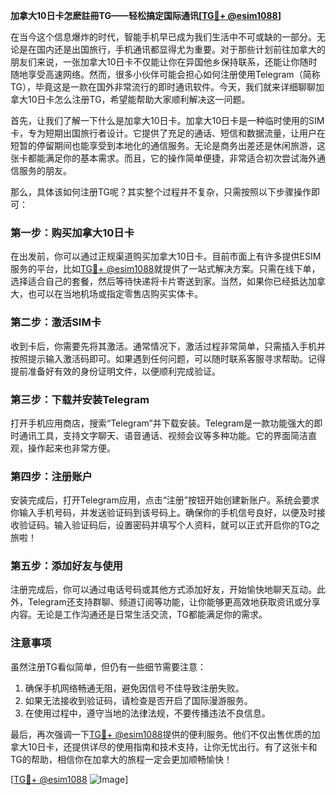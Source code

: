 **加拿大10日卡怎麽註冊TG——轻松搞定国际通讯[[TG💪+ @esim1088](https://t.me/s/esim1088)]**

在当今这个信息爆炸的时代，智能手机早已成为我们生活中不可或缺的一部分。无论是在国内还是出国旅行，手机通讯都显得尤为重要。对于那些计划前往加拿大的朋友们来说，一张加拿大10日卡不仅能让你在异国他乡保持联系，还能让你随时随地享受高速网络。然而，很多小伙伴可能会担心如何注册使用Telegram（简称TG），毕竟这是一款在国外非常流行的即时通讯软件。今天，我们就来详细聊聊加拿大10日卡怎么注册TG，希望能帮助大家顺利解决这一问题。

首先，让我们了解一下什么是加拿大10日卡。加拿大10日卡是一种临时使用的SIM卡，专为短期出国旅行者设计。它提供了充足的通话、短信和数据流量，让用户在短暂的停留期间也能享受到本地化的通信服务。无论是商务出差还是休闲旅游，这张卡都能满足你的基本需求。而且，它的操作简单便捷，非常适合初次尝试海外通信服务的朋友。

那么，具体该如何注册TG呢？其实整个过程并不复杂，只需按照以下步骤操作即可：

### **第一步：购买加拿大10日卡**
在出发前，你可以通过正规渠道购买加拿大10日卡。目前市面上有许多提供ESIM服务的平台，比如[TG💪+ @esim1088](https://t.me/s/esim1088)就提供了一站式解决方案。只需在线下单，选择适合自己的套餐，然后等待快递将卡片寄送到家。当然，如果你已经抵达加拿大，也可以在当地机场或指定零售店购买实体卡。

### **第二步：激活SIM卡**
收到卡后，你需要先将其激活。通常情况下，激活过程非常简单，只需插入手机并按照提示输入激活码即可。如果遇到任何问题，可以随时联系客服寻求帮助。记得提前准备好有效的身份证明文件，以便顺利完成验证。

### **第三步：下载并安装Telegram**
打开手机应用商店，搜索“Telegram”并下载安装。Telegram是一款功能强大的即时通讯工具，支持文字聊天、语音通话、视频会议等多种功能。它的界面简洁直观，操作起来也非常方便。

### **第四步：注册账户**
安装完成后，打开Telegram应用，点击“注册”按钮开始创建新账户。系统会要求你输入手机号码，并发送验证码到该号码上。确保你的手机信号良好，以便及时接收验证码。输入验证码后，设置密码并填写个人资料，就可以正式开启你的TG之旅啦！

### **第五步：添加好友与使用**
注册完成后，你可以通过电话号码或其他方式添加好友，开始愉快地聊天互动。此外，Telegram还支持群聊、频道订阅等功能，让你能够更高效地获取资讯或分享内容。无论是工作沟通还是日常生活交流，TG都能满足你的需求。

### **注意事项**
虽然注册TG看似简单，但仍有一些细节需要注意：
1. 确保手机网络畅通无阻，避免因信号不佳导致注册失败。
2. 如果无法接收到验证码，请检查是否开启了国际漫游服务。
3. 在使用过程中，遵守当地的法律法规，不要传播违法不良信息。

最后，再次强调一下[TG💪+ @esim1088](https://t.me/s/esim1088)提供的便利服务。他们不仅出售优质的加拿大10日卡，还提供详尽的使用指南和技术支持，让你无忧出行。有了这张卡和TG的帮助，相信你在加拿大的旅程一定会更加顺畅愉快！

[[TG💪+ @esim1088](https://t.me/s/esim1088) ![Image](https://i.postimg.cc/4NQfJmqS/Snipaste-2025-05-13-00-14-12.png)]
